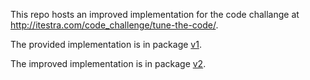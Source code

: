 This repo hosts an improved implementation for the code challange at http://itestra.com/code_challenge/tune-the-code/.

The provided implementation is in package [v1](src/main/java/tune/the/code/v1). 

The improved implementation is in package [v2](src/main/java/tune/the/code/v2).
